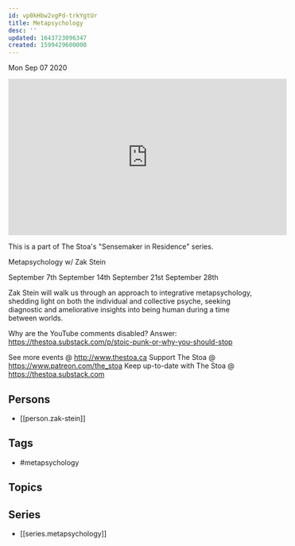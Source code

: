 ```yaml
---
id: vp0kHbw2vgPd-trkYgtUr
title: Metapsychology
desc: ''
updated: 1643723096347
created: 1599429600000
---
```





Mon Sep 07 2020

<iframe width="560" height="315" src="https://www.youtube.com/embed/ZzpOUf8OTAA" title="Metapsychology w/ Zak Stein. September 14th, 2020" frameborder="0" allow="accelerometer; autoplay; clipboard-write; encrypted-media; gyroscope; picture-in-picture" allowfullscreen ></iframe>

This is a part of The Stoa's "Sensemaker in Residence" series. 

Metapsychology w/ Zak Stein

September 7th
September 14th
September 21st
September 28th 

Zak Stein will walk us through an approach to integrative metapsychology, shedding light on both the individual and collective psyche, seeking diagnostic and ameliorative insights into being human during a time between worlds.

Why are the YouTube comments disabled? Answer: https://thestoa.substack.com/p/stoic-punk-or-why-you-should-stop

See more events @ http://www.thestoa.ca
Support The Stoa @ https://www.patreon.com/the_stoa
Keep up-to-date with The Stoa @ https://thestoa.substack.com

## Persons

- [[person.zak-stein]]

## Tags

- #metapsychology

## Topics



## Series

- [[series.metapsychology]]

